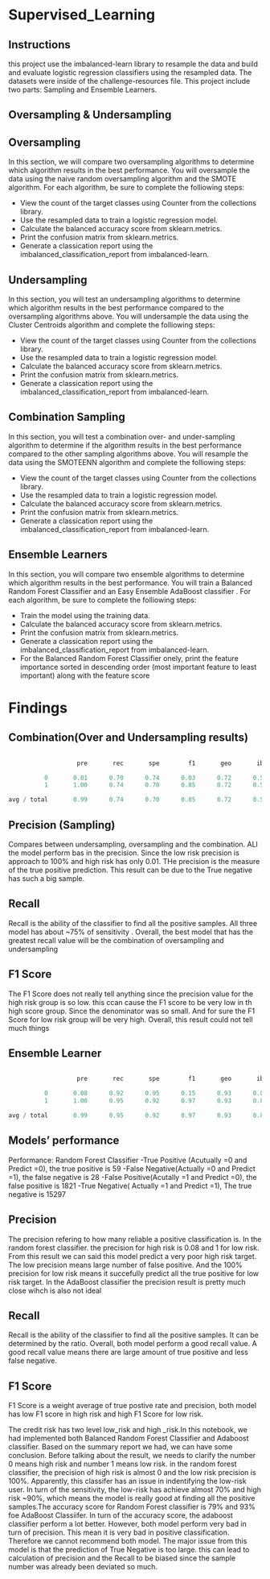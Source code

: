 # Supervised_Learning
## Instructions
this project use the imbalanced-learn library to resample the data and build and evaluate logistic regression classifiers using the resampled data. The datasets were inside of the challenge-resources file. This project include two parts: Sampling  and Ensemble Learners.
## Oversampling & Undersampling
## Oversampling
In this section, we will compare two oversampling algorithms to determine which algorithm results in the best performance. You will oversample the data using the naive random oversampling algorithm and the SMOTE algorithm. For each algorithm, be sure to complete the folliowing steps:

* View the count of the target classes using Counter from the collections library.
* Use the resampled data to train a logistic regression model.
* Calculate the balanced accuracy score from sklearn.metrics.
* Print the confusion matrix from sklearn.metrics.
* Generate a classication report using the imbalanced_classification_report from imbalanced-learn.

## Undersampling
In this section, you will test an undersampling algorithms to determine which algorithm results in the best performance compared to the oversampling algorithms above. You will undersample the data using the Cluster Centroids algorithm and complete the folliowing steps:

* View the count of the target classes using Counter from the collections library.
* Use the resampled data to train a logistic regression model.
* Calculate the balanced accuracy score from sklearn.metrics.
* Print the confusion matrix from sklearn.metrics.
* Generate a classication report using the imbalanced_classification_report from imbalanced-learn.

## Combination Sampling
In this section, you will test a combination over- and under-sampling algorithm to determine if the algorithm results in the best performance compared to the other sampling algorithms above. You will resample the data using the SMOTEENN algorithm and complete the folliowing steps:

* View the count of the target classes using Counter from the collections library.
* Use the resampled data to train a logistic regression model.
* Calculate the balanced accuracy score from sklearn.metrics.
* Print the confusion matrix from sklearn.metrics.
* Generate a classication report using the imbalanced_classification_report from imbalanced-learn.
## Ensemble Learners 
In this section, you will compare two ensemble algorithms to determine which algorithm results in the best performance. You will train a Balanced Random Forest Classifier and an Easy Ensemble AdaBoost classifier . For each algorithm, be sure to complete the folliowing steps:

* Train the model using the training data.
* Calculate the balanced accuracy score from sklearn.metrics.
* Print the confusion matrix from sklearn.metrics.
* Generate a classication report using the imbalanced_classification_report from imbalanced-learn.
* For the Balanced Random Forest Classifier onely, print the feature importance sorted in descending order (most important feature to least important) along with the feature score

# Findings
## Combination(Over and Undersampling results)
```python

                   pre       rec       spe        f1       geo       iba       sup

          0       0.01      0.70      0.74      0.03      0.72      0.52        87
          1       1.00      0.74      0.70      0.85      0.72      0.52     17118

avg / total       0.99      0.74      0.70      0.85      0.72      0.52     17205
```

## Precision (Sampling)

Compares between undersampling, oversampling and the combination. ALl the model perform bas in the precision. Since the low risk precision is approach to 100% and high risk has only 0.01. THe precision is the measure of the true positive prediction. This result can be due to the True negative has such a big sample.

## Recall 
Recall is the ability of the classifier to find all the positive samples. All three model has about ~75% of sensitivity . Overall, the best model that has the greatest recall value will be the combination of oversampling and undersampling

## F1 Score
The F1 Score does not really tell anything since the precision value for the high risk group is so low. this ccan cause the F1 score to be very low in th high score group. Since the denominator was so small. And for sure the F1 Score for low risk group will be very high. Overall, this result could not tell much things

## Ensemble Learner
```python

                   pre       rec       spe        f1       geo       iba       sup

          0       0.08      0.92      0.95      0.15      0.93      0.87        87
          1       1.00      0.95      0.92      0.97      0.93      0.87     17118

avg / total       0.99      0.95      0.92      0.97      0.93      0.87     17205
```

## Models’ performance
Performance: Random Forest Classifier -True Positive (Acutually =0 and Predict =0), the true positive is 59 -False Negative(Actually =0 and Predict =1), the false negative is 28 -False Positive(Acutally =1 and Predict =0), the false positive is 1821 -True Negative( Actually =1 and Predict =1), The true negative is 15297
## Precision
The precision refering to how many reliable a positive classification is. In the random forest classifier. the precision for high risk is 0.08 and 1 for low risk. From this result we can said this model predict a very poor high risk target. The low precision means large number of false positive. And the 100% precision for low risk means it succefully predict all the true positive for low risk target. In the AdaBoost classifier the precision result is pretty much close wihch is also not ideal

## Recall
Recall is the ability of the classifier to find all the positive samples. It can be determined by the ratio. Overall, both model perform a good recall value. A good recall value means there are large amount of true positive and less false negative.

## F1 Score
F1 Score is a weight average of true postive rate and precision, both model has low F1 score in high risk and high F1 Score for low risk.

The credit risk has two level low_risk and high _risk.In this notebook, we had implemented both Balanced Random Forest Classifier and Adaboost classifier. Based on the summary report we had, we can have some conclusion. Before talking about the result, we needs to clarify the number 0 means high risk and number 1 means low risk. in the random forest classifier, the precision of high risk is almost 0 and the low risk precision is 100%. Apparently, this classifer has an issue in indentifying the low-risk user. In turn of the sensitivity, the low-risk has achieve almost 70% and high risk ~90%, which means the model is really good at finding all the positive samples.The accuracy score for Random Forest classifier is 79% and 93% foe AdaBoost Classiifer. In turn of the accuracy score, the adaboost classifier perform a lot better. However, both model perform very bad in turn of precision. This mean it is very bad in positive classification. Therefore we cannot recommend both model. The major issue from this model is that the prediction of True Negative is too large. this can lead to calculation of precision and the Recall to be biased since the sample number was already been deviated so much.
